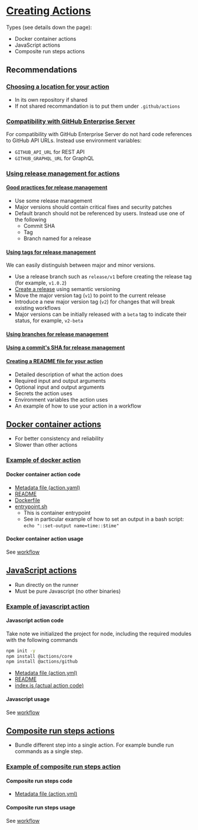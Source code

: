 # [Creating Actions](https://docs.github.com/en/actions/creating-actions)
Types (see details down the page):
* Docker container actions
* JavaScript actions
* Composite run steps actions

## Recommendations
### [Choosing a location for your action](https://docs.github.com/en/actions/creating-actions/about-actions#choosing-a-location-for-your-action)
* In its own repository if shared
* If not shared recommandation is to put them under `.github/actions`

### [Compatibility with GitHub Enterprise Server](https://docs.github.com/en/actions/creating-actions/about-actions#compatibility-with-github-enterprise-server)
For compatibility with GitHub Enterprise Server do not hard code references to GitHub API URLs. Instead use environment variables:
* `GITHUB_API_URL` for REST API
* `GITHUB_GRAPHQL_URL` for GraphQL

### [Using release management for actions](https://docs.github.com/en/actions/creating-actions/about-actions#using-release-management-for-actions)
#### [Good practices for release management](https://docs.github.com/en/actions/creating-actions/about-actions#good-practices-for-release-management)
* Use some release management
* Major versions should contain critical fixes and security patches
* Default branch should not be referenced by users. Instead use one of the following
  * Commit SHA
  * Tag
  * Branch named for a release

#### [Using tags for release management](https://docs.github.com/en/actions/creating-actions/about-actions#using-tags-for-release-management)
We can easily distinguish between major and minor versions.
* Use a release branch such as `release/v1` before creating the release tag (for example, `v1.0.2`)
* [Create a release](https://docs.github.com/en/articles/creating-releases) using semantic versioning
* Move the major version tag (`v1`) to point to the current release
* Introduce a new major version tag (`v2`) for changes that will break existing workflows
* Major versions can be initially released with a `beta` tag to indicate their status, for example, `v2-beta`

#### [Using branches for release management](https://docs.github.com/en/actions/creating-actions/about-actions#using-branches-for-release-management)

#### [Using a commit's SHA for release management](https://docs.github.com/en/actions/creating-actions/about-actions#using-a-commits-sha-for-release-management)

#### [Creating a README file for your action](https://docs.github.com/en/actions/creating-actions/about-actions#creating-a-readme-file-for-your-action)
* Detailed description of what the action does
* Required input and output arguments
* Optional input and output arguments
* Secrets the action uses
* Environment variables the action uses
* An example of how to use your action in a workflow

## [Docker container actions](https://docs.github.com/en/actions/creating-actions/about-actions#docker-container-actions)
* For better consistency and reliability
* Slower than other actions

### [Example of docker action](https://github.com/Zolaton/hello-world-docker-action)
#### Docker container action code
* [Metadata file (action.yaml)](https://github.com/Zolaton/hello-world-docker-action/blob/5177c37e8a48ba85369842df0d8ae269274c8a01/action.yaml#L1)
* [README](https://github.com/Zolaton/hello-world-docker-action#hello-world-docker-action)
* [Dockerfile](https://github.com/Zolaton/hello-world-docker-action/blob/5177c37e8a48ba85369842df0d8ae269274c8a01/Dockerfile#L1)
* [entrypoint.sh](https://github.com/Zolaton/hello-world-docker-action/blob/5177c37e8a48ba85369842df0d8ae269274c8a01/entrypoint.sh#L1)
  * This is container entrypoint
  * See in particular example of how to set an output in a bash script: `echo "::set-output name=time::$time"`

#### Docker container action usage
  See [workflow](https://github.com/Zolaton/hello-world-docker-action/blob/fa2e217870a471382cd74d9417cc97a1852d89e9/.github/workflows/main.yaml#L1)

## [JavaScript actions](https://docs.github.com/en/actions/creating-actions/about-actions#javascript-actions)
* Run directly on the runner
* Must be pure Javascript (no other binaries)

### [Example of javascript action](https://github.com/Zolaton/hello-world-javascript-action)
#### Javascript action code
Take note we initialized the project for node, including the required modules with the following commands
```bash
npm init -y
npm install @actions/core
npm install @actions/github
```

* [Metadata file (action.yml)](https://github.com/Zolaton/hello-world-javascript-action/blob/058f78e45f628fdabaa52d073374251df5c0c4e5/action.yml#L1)
* [README](https://github.com/Zolaton/hello-world-javascript-action/blob/main/README.md#hello-world-javascript-action)
* [index.js (actual action code)](https://github.com/Zolaton/hello-world-javascript-action/blob/058f78e45f628fdabaa52d073374251df5c0c4e5/index.js#L1)

#### Javascript usage
See [workflow](https://github.com/Zolaton/hello-world-javascript-action/blob/058f78e45f628fdabaa52d073374251df5c0c4e5/.github/workflows/main.yaml#L1)

## [Composite run steps actions](https://docs.github.com/en/actions/creating-actions/about-actions#composite-run-steps-actions)
* Bundle different step into a single action. For example bundle run commands as a single step.

### [Example of composite run steps action](https://github.com/Zolaton/hello-world-composite-run-steps-action)
#### Composite run steps code
* [Metadata file (action.yml)](https://github.com/Zolaton/hello-world-composite-run-steps-action/blob/24232389148737ca3a0fdf0661128dec29be7557/action.yml#L1)

#### Composite run steps usage
See [workflow](https://github.com/Zolaton/hello-world-composite-run-steps-action/blob/24232389148737ca3a0fdf0661128dec29be7557/.github/workflows/main.yaml#L1)
